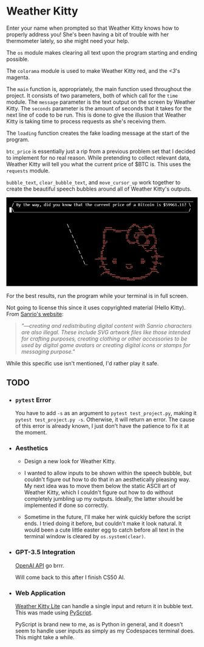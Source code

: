 # Weather Kitty
Enter your name when prompted so that Weather Kitty knows how to properly address you!
She's been having a bit of trouble with her thermometer lately, so she might need your help.

The `os` module makes clearing all text upon the program starting and ending possible.

The `colorama` module is used to make Weather Kitty red, and the *<3*'s magenta.

The `main` function is, appropriately, the main function used throughout the project. It consists of two parameters, both of which call for the `time` module.
The `message` parameter is the text output on the screen by Weather Kitty. The `seconds` parameter is the amount of seconds that it takes for the next line of code to be run.
This is done to give the illusion that Weather Kitty is taking time to process requests as she's receiving them.

The `loading` function creates the fake loading message at the start of the program.

`btc_price` is essentially just a rip from a previous problem set that I decided to implement for no real reason.
While pretending to collect relevant data, Weather Kitty will tell you what the current price of $BTC is.
This uses the `requests` module.

`bubble_text`, `clear_bubble_text`, and `move_cursor_up` work together to create the beautiful speech bubbles around all of Weather Kitty's outputs.

![screenshot](https://github.com/jaim1n/Weather-Kitty/blob/main/assets/screenshot.png?raw=true)

For the best results, run the program while your terminal is in full screen.

Not going to license this since it uses copyrighted material (Hello Kitty).
From [Sanrio's website](https://www.sanrio.com/pages/sanrio-intellectual-property-info):
> *"—creating and redistributing digital content with Sanrio characters are also illegal.  These include SVG artwork files like those intended for crafting purposes, creating clothing or other accessories to be used by digital game avatars or creating digital  icons or stamps for messaging purpose."*

While this specific use isn't mentioned, I'd rather play it safe.

## TODO
- ### `pytest` Error
  You have to add `-s` as an argument to `pytest test_project.py`, making it `pytest test_project.py -s`. Otherwise, it will return an error.
  The cause of this error is already known, I just don't have the patience to fix it at the moment.

- ### Aesthetics
  - Design a new look for Weather Kitty.
  
  - I wanted to allow inputs to be shown within the speech bubble, but couldn't figure out how to do that in an aesthetically pleasing way.
  My next idea was to move them below the static ASCII art of Weather Kitty, which I couldn't figure out how to do without completely jumbling up my outputs.
  Ideally, the latter should be implemented if done so correctly.

  - Sometime in the future, I'll make her wink quickly before the script ends. I tried doing it before, but couldn't make it look natural.
  It would been a cute little easter egg to catch before all text in the terminal window is cleared by `os.system(clear)`.

- ### GPT-3.5 Integration
  [OpenAI API](https://platform.openai.com/docs/overview) go brrr.

  Will come back to this after I finish CS50 AI.

- ### Web Application
  [Weather Kitty Lite](https://jaimin.xyz/apps/wk-lite) can handle a single input and return it in bubble text.
  This was made using [PyScript](https://pyscript.com/).

  PyScript is brand new to me, as is Python in general, and it doesn't seem to handle user inputs as simply as my Codespaces terminal does. This might take a while.
